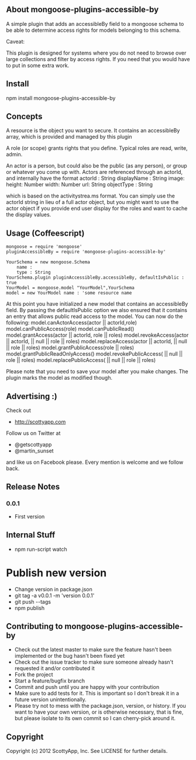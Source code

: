 ## About mongoose-plugins-accessible-by


A simple plugin that adds an accessibleBy field to a mongoose schema to be
able to determine access rights for models belonging to this schema.

Caveat:

This plugin is designed for systems where you do not need to browse over large
collections and filter by access rights. If you need that you would have to put
in some extra work.

## Install

npm install mongoose-plugins-accessible-by

## Concepts
A resource is the object you want to secure. It contains an accessibleBy array, which is provided and managed by this plugin

A role (or scope) grants rights that you define. Typical roles are read, write, admin.

An actor is a person, but could also be the public (as any person), or group or whatever you come up with. Actors are referenced through an actorId, and internally have the format
	actorId : String
	displayName : String
	image:
		height: Number
		width: Number
		url: String
	objectType : String 

which is based on the activitystrea.ms format. You can simply use the actorId string in lieu of a full actor object, but you might want to use the actor object if you provide end user display for the roles and want to cache the display values.

## Usage (Coffeescript)
  
	mongoose = require 'mongoose'
	pluginAccessibleBy = require 'mongoose-plugins-accessible-by'

	YourSchema = new mongoose.Schema
		name : 
		type : String
	YourSchema.plugin pluginAccessibleBy.accessibleBy, defaultIsPublic : true
	YourModel = mongoose.model "YourModel",YourSchema
	model = new YourModel name : 'some resource name
  
At this point you have initialized a new model that contains an accessibleBy field. 
By passing the defaultIsPublic option we also ensured that it contains an entry that allows public read access to the model.
You can now do the following:
	model.canActorAccess(actor || actorId,role)
	model.canPublicAccess(role)
	model.canPublicRead()
	model.grantAccess(actor || actorId, role || roles)
	model.revokeAccess(actor || actorId, <nothing> || null || role || roles)
	model.replaceAccess(actor || actorId, <nothing> || null || role || roles)
	model.grantPublicAccess(role || roles)
	model.grantPublicReadOnlyAccess()
	model.revokePublicAccess( <nothing> || null || role || roles)
	model.replacePublicAccess(<nothing> || null || role || roles)
  
Please note that you need to save your model after you make changes. The plugin marks the model as modified though.

## Advertising :)

Check out 

* http://scottyapp.com

Follow us on Twitter at 

* @getscottyapp
* @martin_sunset

and like us on Facebook please. Every mention is welcome and we follow back.


## Release Notes


### 0.0.1

* First version

## Internal Stuff

* npm run-script watch

# Publish new version

* Change version in package.json
* git tag -a v0.0.1 -m 'version 0.0.1'
* git push --tags
* npm publish

## Contributing to mongoose-plugins-accessible-by
 
* Check out the latest master to make sure the feature hasn't been implemented or the bug hasn't been fixed yet
* Check out the issue tracker to make sure someone already hasn't requested it and/or contributed it
* Fork the project
* Start a feature/bugfix branch
* Commit and push until you are happy with your contribution
* Make sure to add tests for it. This is important so I don't break it in a future version unintentionally.
* Please try not to mess with the package.json, version, or history. If you want to have your own version, or is otherwise necessary, that is fine, but please isolate to its own commit so I can cherry-pick around it.

## Copyright

Copyright (c) 2012 ScottyApp, Inc. See LICENSE for
further details.


